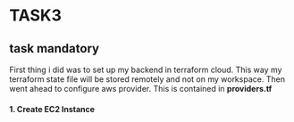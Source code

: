# TASK3

## task mandatory
First thing i did was to set up my backend in terraform cloud. This way my terraform state file will be stored remotely and not on my workspace.
Then went ahead to configure aws provider. This is contained in __providers.tf__

#### 1. Create EC2 Instance


